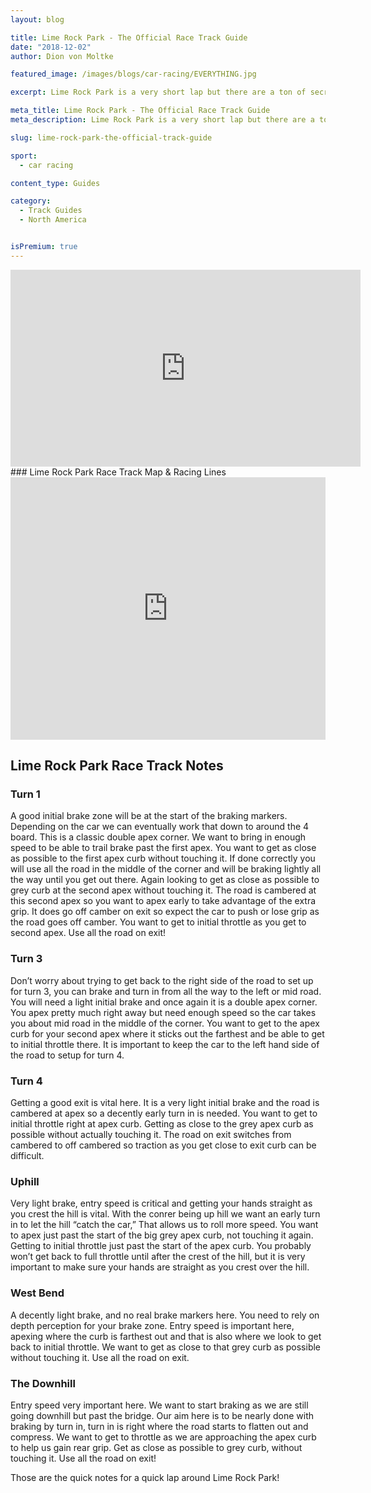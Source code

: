 ```yaml
---
layout: blog

title: Lime Rock Park - The Official Race Track Guide
date: "2018-12-02"
author: Dion von Moltke

featured_image: /images/blogs/car-racing/EVERYTHING.jpg

excerpt: Lime Rock Park is a very short lap but there are a ton of secrets to learn to put together a fast lap. Learn all of our secrets here!

meta_title: Lime Rock Park - The Official Race Track Guide
meta_description: Lime Rock Park is a very short lap but there are a ton of secrets to learn to put together a fast lap. Learn all of our secrets here!

slug: lime-rock-park-the-official-track-guide

sport:
  - car racing

content_type: Guides

category:
  - Track Guides
  - North America


isPremium: true 
---
```


<iframe title="Blog iFrame" id="videoIframe" width="560" height="315" src="https://www.youtube.com/embed/3hlzLfdgaJo" frameborder="0" allow="accelerometer; autoplay; encrypted-media; gyroscope; picture-in-picture" allowfullscreen></iframe>
### Lime Rock Park Race Track Map & Racing Lines

<iframe title="Blog iFrame" src="https://open-racer.com/embed#/FtdHrn865GbvPQHvjUdf"
                             style="height: 420px; width: 100%; border: 0"></iframe>

## Lime Rock Park Race Track Notes

### Turn 1

A good initial brake zone will be at the start of the braking markers. Depending on the car we can eventually work that down to around the 4 board. This is a classic double apex corner. We want to bring in enough speed to be able to trail brake past the first apex. You want to get as close as possible to the first apex curb without touching it. If done correctly you will use all the road in the middle of the corner and will be braking lightly all the way until you get out there. Again looking to get as close as possible to grey curb at the second apex without touching it. The road is cambered at this second apex so you want to apex early to take advantage of the extra grip. It does go off camber on exit so expect the car to push or lose grip as the road goes off camber. You want to get to initial throttle as you get to second apex. Use all the road on exit!

### Turn 3

Don’t worry about trying to get back to the right side of the road to set up for turn 3, you can brake and turn in from all the way to the left or mid road. You will need a light initial brake and once again it is a double apex corner. You apex pretty much right away but need enough speed so the car takes you about mid road in the middle of the corner. You want to get to the apex curb for your second apex where it sticks out the farthest and be able to get to initial throttle there. It is important to keep the car to the left hand side of the road to setup for turn 4.

### Turn 4

Getting a good exit is vital here. It is a very light initial brake and the road is cambered at apex so a decently early turn in is needed. You want to get to initial throttle right at apex curb. Getting as close to the grey apex curb as possible without actually touching it. The road on exit switches from cambered to off cambered so traction as you get close to exit curb can be difficult.

### Uphill

Very light brake, entry speed is critical and getting your hands straight as you crest the hill is vital. With the conrer being up hill we want an early turn in to let the hill “catch the car,” That allows us to roll more speed. You want to apex just past the start of the big grey apex curb, not touching it again. Getting to initial throttle just past the start of the apex curb. You probably won’t get back to full throttle until after the crest of the hill, but it is very important to make sure your hands are straight as you crest over the hill.

### West Bend

A decently light brake, and no real brake markers here. You need to rely on depth perception for your brake zone. Entry speed is important here, apexing where the curb is farthest out and that is also where we look to get back to initial throttle. We want to get as close to that grey curb as possible without touching it. Use all the road on exit.

### The Downhill

Entry speed very important here. We want to start braking as we are still going downhill but past the bridge. Our aim here is to be nearly done with braking by turn in, turn in is right where the road starts to flatten out and compress. We want to get to throttle as we are approaching the apex curb to help us gain rear grip. Get as close as possible to grey curb, without touching it. Use all the road on exit!

Those are the quick notes for a quick lap around Lime Rock Park!

